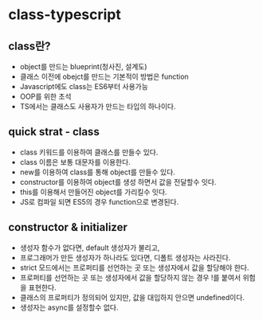 # class-typescript

## class란?
- object를 만드는 blueprint(청사진, 설계도)
- 클래스 이전에 obejct를 만드는 기본적이 방법은 function
- Javascript에도 class는 ES6부터 사용가능
- OOP를 위한 초석
- TS에서는 클래스도 사용자가 만드는 타입의 하나이다.

## quick strat - class
- class 키워드를 이용하여 클래스를 만들수 있다.
- class 이름은 보통 대문자를 이용한다.
- new를 이용하여 class를 통해 object를 만들수 있다.
- constructor를 이용하여 object를 생성 하면서 값을 전달할수 잇다.
- this를 이용해서 만들어진 object를 가리킬수 잇다.
- JS로 컴파일 되면 ES5의 경우 function으로 변경된다.

## constructor & initializer
- 생성자 함수가 없다면, default 생성자가 불리고,
- 프로그래머가 만든 생성자가 하나라도 있다면, 디폴트 생성자는 사라진다.
- strict 모드에서는 프로퍼티를 선언하는 곳 또는 생성자에서 값을 할당해야 한다.
- 프로퍼티를 선언하는 곳 또는 생성자에서 값을 할당하지 않는 경우 !를 붙여서 위험을 표현한다.
- 클래스의 프로퍼티가 정의되어 있지만, 값을 대입하지 안으면 undefined이다.
- 생성자는 async를 설정할수 없다.